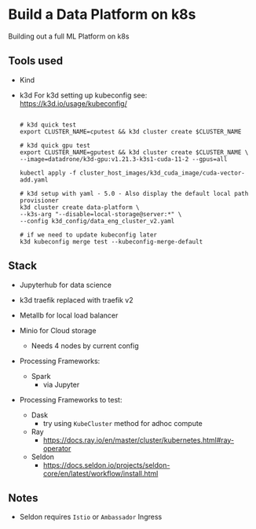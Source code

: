 # Build a Data Platform on k8s

Building out a full ML Platform on k8s

## Tools used

- Kind
- k3d
    For k3d setting up kubeconfig see:
    https://k3d.io/usage/kubeconfig/


    ```{bash}

    # k3d quick test
    export CLUSTER_NAME=cputest && k3d cluster create $CLUSTER_NAME

    # k3d quick gpu test
    export CLUSTER_NAME=gputest && k3d cluster create $CLUSTER_NAME \
    --image=datadrone/k3d-gpu:v1.21.3-k3s1-cuda-11-2 --gpus=all

    kubectl apply -f cluster_host_images/k3d_cuda_image/cuda-vector-add.yaml

    # k3d setup with yaml - 5.0 - Also display the default local path provisioner
    k3d cluster create data-platform \
    --k3s-arg "--disable=local-storage@server:*" \
    --config k3d_config/data_eng_cluster_v2.yaml

    # if we need to update kubeconfig later
    k3d kubeconfig merge test --kubeconfig-merge-default 

    ```
## Stack

- Jupyterhub for data science
- k3d traefik replaced with traefik v2
- Metallb for local load balancer
- Minio for Cloud storage
  - Needs 4 nodes by current config

- Processing Frameworks:
  - Spark
    - via Jupyter

- Processing Frameworks to test:
  - Dask
    - try using `KubeCluster` method for adhoc compute 
  - Ray
    - https://docs.ray.io/en/master/cluster/kubernetes.html#ray-operator
  - Seldon
    - https://docs.seldon.io/projects/seldon-core/en/latest/workflow/install.html

## Notes

- Seldon requires `Istio` or `Ambassador` Ingress